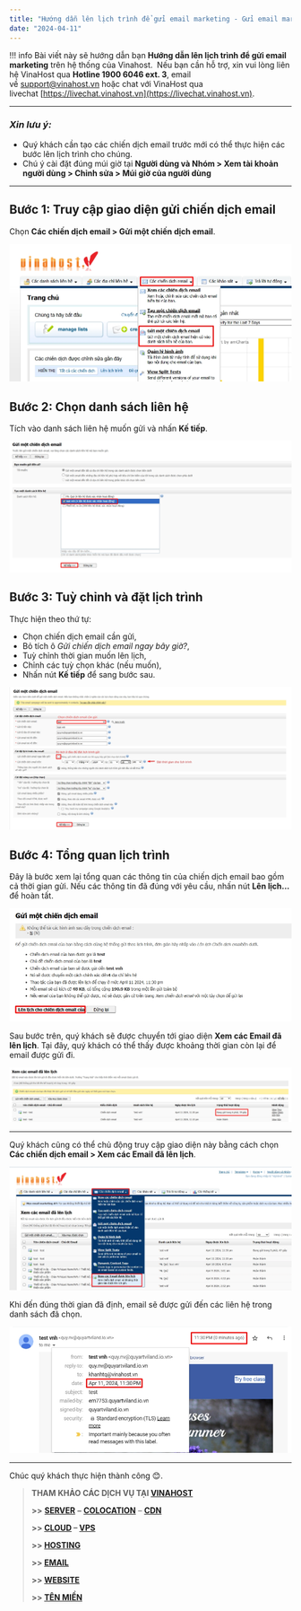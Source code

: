 ```yaml
---
title: "Hướng dẫn lên lịch trình để gửi email marketing - Gửi email marketing theo lịch trình"
date: "2024-04-11"
---
```

!!! info 
	Bài viết này sẽ hướng dẫn bạn **Hướng dẫn lên lịch trình để gửi email marketing** trên hệ thống của Vinahost.  
	Nếu bạn cần hỗ trợ, xin vui lòng liên hệ VinaHost qua **Hotline 1900 6046 ext. 3**, email về [support@vinahost.vn](mailto:support@vinahost.vn) hoặc chat với VinaHost qua livechat [https://livechat.vinahost.vn](https://livechat.vinahost.vn).

<hr>

### *Xin lưu ý:*
- Quý khách cần tạo các chiến dịch email trước mới có thể thực hiện các bước lên lịch trình cho chúng.
- Chú ý cài đặt đúng múi giờ tại **Người dùng và Nhóm > Xem tài khoản người dùng > Chỉnh sửa > Múi giờ của người dùng**

<hr>

## Bước 1: Truy cập giao diện gửi chiến dịch email

Chọn **Các chiến dịch email > Gửi một chiến dịch email**.

![](images/scheduled_em.png)

## Bước 2: Chọn danh sách liên hệ

Tích vào danh sách liên hệ muốn gửi và nhấn **Kế tiếp**.

![](images/scheduled_em01.png)

## Bước 3: Tuỳ chỉnh và đặt lịch trình

Thực hiện theo thứ tự:

- Chọn chiến dịch email cần gửi,
- Bỏ tích ô *Gửi chiến dịch email ngay bây giờ?*,
- Tuỳ chỉnh thời gian muốn lên lịch,
- Chỉnh các tuỳ chọn khác (nếu muốn),
- Nhấn nút **Kế tiếp** để sang bước sau.

![](images/scheduled_em03.png)

## Bước 4: Tổng quan lịch trình

Đây là bước xem lại tổng quan các thông tin của chiến dịch email bao gồm cả thời gian gửi. Nếu các thông tin đã đúng với yêu cầu, nhấn nút **Lên lịch...** để hoàn tất.

![](images/scheduled_em04.png)

Sau bước trên, quý khách sẽ được chuyển tới giao diện **Xem các Email đã lên lịch**. Tại đây, quý khách có thể thấy được khoảng thời gian còn lại để email được gửi đi.

![](images/scheduled_em05.png)

<hr>

Quý khách cũng có thể chủ động truy cập giao diện này bằng cách chọn **Các chiến dịch email > Xem các Email đã lên lịch**.

![](images/scheduled_em06.png)

Khi đến đúng thời gian đã định, email sẽ được gửi đến các liên hệ trong danh sách đã chọn.

![](images/scheduled_em07.png)

<hr>

Chúc quý khách thực hiện thành công 😊.

> **THAM KHẢO CÁC DỊCH VỤ TẠI [VINAHOST](https://vinahost.vn/)**
> 
> **\>>** [**SERVER**](https://vinahost.vn/thue-may-chu-rieng/) **–** [**COLOCATION**](https://vinahost.vn/colocation.html) – [**CDN**](https://vinahost.vn/dich-vu-cdn-chuyen-nghiep)
> 
> **\>> [CLOUD](https://vinahost.vn/cloud-server-gia-re/) – [VPS](https://vinahost.vn/vps-ssd-chuyen-nghiep/)**
> 
> **\>> [HOSTING](https://vinahost.vn/wordpress-hosting)**
> 
> **\>> [EMAIL](https://vinahost.vn/email-hosting)**
> 
> **\>> [WEBSITE](http://vinawebsite.vn/)**
> 
> **\>> [TÊN MIỀN](https://vinahost.vn/ten-mien-gia-re/)**
